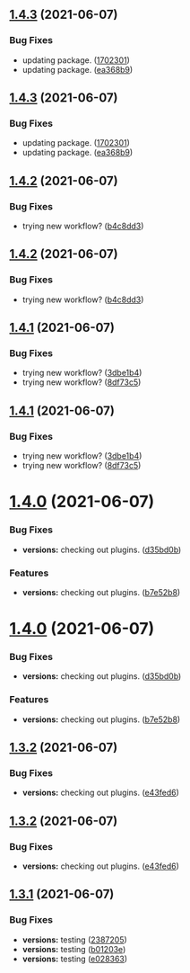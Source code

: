 ## [1.4.3](https://github.com/TL250269/game/compare/v1.4.2...v1.4.3) (2021-06-07)


### Bug Fixes

* updating package. ([1702301](https://github.com/TL250269/game/commit/1702301e4f497574afd7ad1e158e7ff027a18295))
* updating package. ([ea368b9](https://github.com/TL250269/game/commit/ea368b9f29c5337fa03a6faf3f504e323acc6760))





## [1.4.3](https://github.com/TL250269/game/compare/v1.4.2...v1.4.3) (2021-06-07)


### Bug Fixes

* updating package. ([1702301](https://github.com/TL250269/game/commit/1702301e4f497574afd7ad1e158e7ff027a18295))
* updating package. ([ea368b9](https://github.com/TL250269/game/commit/ea368b9f29c5337fa03a6faf3f504e323acc6760))

## [1.4.2](https://github.com/TL250269/game/compare/v1.4.1...v1.4.2) (2021-06-07)


### Bug Fixes

* trying new workflow? ([b4c8dd3](https://github.com/TL250269/game/commit/b4c8dd3bc3a1cad57bfc4e50566c9d3094fee187))





## [1.4.2](https://github.com/TL250269/game/compare/v1.4.1...v1.4.2) (2021-06-07)


### Bug Fixes

* trying new workflow? ([b4c8dd3](https://github.com/TL250269/game/commit/b4c8dd3bc3a1cad57bfc4e50566c9d3094fee187))

## [1.4.1](https://github.com/TL250269/game/compare/v1.4.0...v1.4.1) (2021-06-07)


### Bug Fixes

* trying new workflow? ([3dbe1b4](https://github.com/TL250269/game/commit/3dbe1b4ed93f1c0de8952b5d2345a81f3253ed27))
* trying new workflow? ([8df73c5](https://github.com/TL250269/game/commit/8df73c559cf5c353cfe741688c7f9b59c6389e36))





## [1.4.1](https://github.com/TL250269/game/compare/v1.4.0...v1.4.1) (2021-06-07)


### Bug Fixes

* trying new workflow? ([3dbe1b4](https://github.com/TL250269/game/commit/3dbe1b4ed93f1c0de8952b5d2345a81f3253ed27))
* trying new workflow? ([8df73c5](https://github.com/TL250269/game/commit/8df73c559cf5c353cfe741688c7f9b59c6389e36))

# [1.4.0](https://github.com/TL250269/game/compare/v1.3.2...v1.4.0) (2021-06-07)


### Bug Fixes

* **versions:** checking out plugins. ([d35bd0b](https://github.com/TL250269/game/commit/d35bd0b7cf1cd72df523d70798c8afc39ec27f16))


### Features

* **versions:** checking out plugins. ([b7e52b8](https://github.com/TL250269/game/commit/b7e52b8d0ab52ea897128f28f85fa7589d595d3a))





# [1.4.0](https://github.com/TL250269/game/compare/v1.3.2...v1.4.0) (2021-06-07)


### Bug Fixes

* **versions:** checking out plugins. ([d35bd0b](https://github.com/TL250269/game/commit/d35bd0b7cf1cd72df523d70798c8afc39ec27f16))


### Features

* **versions:** checking out plugins. ([b7e52b8](https://github.com/TL250269/game/commit/b7e52b8d0ab52ea897128f28f85fa7589d595d3a))

## [1.3.2](https://github.com/TL250269/game/compare/v1.3.1...v1.3.2) (2021-06-07)


### Bug Fixes

* **versions:** checking out plugins. ([e43fed6](https://github.com/TL250269/game/commit/e43fed6196cf58f323dbe965676fd59fed978c1f))





## [1.3.2](https://github.com/TL250269/game/compare/v1.3.1...v1.3.2) (2021-06-07)


### Bug Fixes

* **versions:** checking out plugins. ([e43fed6](https://github.com/TL250269/game/commit/e43fed6196cf58f323dbe965676fd59fed978c1f))

## [1.3.1](https://github.com/TL250269/game/compare/v1.3.0...v1.3.1) (2021-06-07)


### Bug Fixes

* **versions:** testing ([2387205](https://github.com/TL250269/game/commit/238720513e839fe408d3d01b664201ca0d08318e))
* **versions:** testing ([b01203e](https://github.com/TL250269/game/commit/b01203e8e1aaa20b43e570293e6d40ac18aff718))
* **versions:** testing ([e028363](https://github.com/TL250269/game/commit/e028363894507342fcc43f42518cce3d3ed0edb3))
